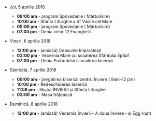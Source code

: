 

* <label>Joi, 5 aprilie 2018</label>
  * **08:00 am** - program Spovedanie ( Mărturisire)
  * **10:00 am** - Sfânta Liturghie a Sf Vasile cel Mare
  * **05:00 pm** - program Spovedanie ( Mărturisire)
  * **07:00 pm** - Denia celor 12 Evanghelii

* <label>Vineri, 6 aprilie 2018</label>
  * **12:00 pm** - (amiază) Ceasurile Împărătești
  * **03:00 pm** - Vecernia Mare cu scoaterea Sfântului Epitaf
  * **07:00 pm** - Denia Prohodului si ocolirea bisericii

* <label>Sâmbătă, 7 aprilie 2018</label>
  * **09:00 am** - pregatirea bisericii pentru Înviere ( 9am-12 pm)
  * **10:00 pm** - Redeschiderea bisericii
  * **11:59 pm** - Slujba ÎNVIERII și Sfânta Liturghie
  * **03:00 am** - Masa frățească

* <label>Duminică, 8 aprilie 2018</label>
  * **12:00 pm** - (amiază) Vecernia Învierii - A doua Înviere - și Egg Hunt


